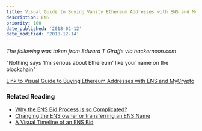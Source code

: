 ```yaml
---
title: Visual Guide to Buying Vanity Ethereum Addresses with ENS and MyCrypto
description: ENS
priority: 100
date_published: '2018-02-12'
date_modified: '2018-12-14'
---
```


*The following was taken from Edward T Giraffe via hackernoon.com*

"Nothing says 'I’m serious about Ethereum' like your name on the blockchain"

[Link to Visual Guide to Buying Ethereum Addresses with ENS and MyCrypto](https://hackernoon.com/visual-guide-to-buying-a-vanity-ethereum-addresses-with-ens-and-mycrypto-1b75f98139ca)

### Related Reading

*   [Why the ENS Bid Process is so Complicated?](https://support.mycrypto.com/ens/why-the-ens-bid-process-is-so-complicated.html)
*   [Changing the ENS owner or transferring an ENS Name](https://support.mycrypto.com/ens/changing-ens-owner-or-transferring-ens-name.html)
*   [A Visual Timeline of an ENS Bid](https://medium.com/the-ethereum-name-service/a-visual-timeline-of-an-ethereum-name-service-bid-20c368865f56)
